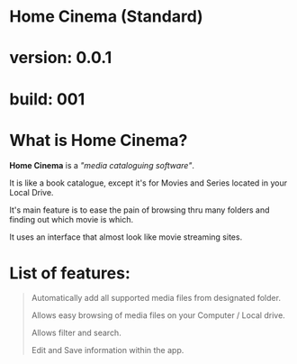 Home Cinema (Standard)
=======================

version:	0.0.1
====

build:		001
====

What is Home Cinema?
=======================

**Home Cinema** is a *"media cataloguing software"*.

It is like a book catalogue, except it's for Movies and Series located in your Local Drive.
	
It's main feature is to ease the pain of browsing thru many folders and finding out which movie is which.
	
It uses an interface that almost look like movie streaming sites.
	
List of features:
=======================
	
> Automatically add all supported media files from designated folder.
>
> Allows easy browsing of media files on your Computer / Local drive.
>
> Allows filter and search.
>
> Edit and Save information within the app.
	